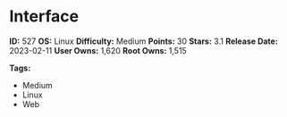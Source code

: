 # Interface

**ID:** 527
**OS:** Linux
**Difficulty:** Medium
**Points:** 30
**Stars:** 3.1
**Release Date:** 2023-02-11
**User Owns:** 1,620
**Root Owns:** 1,515

**Tags:**
- Medium
- Linux
- Web

